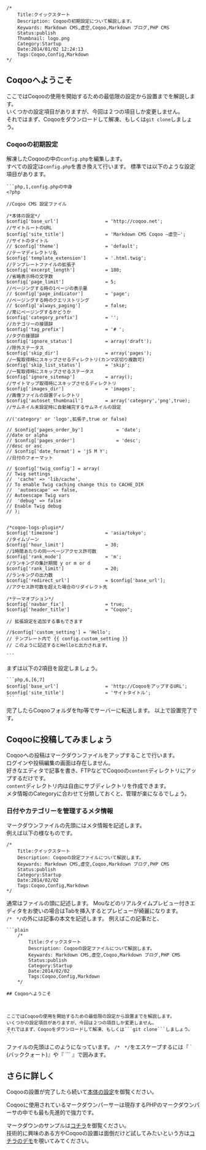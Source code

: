 	/*
		Title:クイックスタート
		Description: Coqooの初期設定について解説します。
		Keywards: Markdown CMS,虚空,Coqoo,Markdown ブログ,PHP CMS
		Status:publish
		Thumbnail: logo.png
		Category:Startup
		Date:2014/01/02 12:24:13
		Tags:Coqoo,Config,Markdown
	*/

[本体の設定]:http://coqoo.net/posts/Startup/Coqooの設定ファイル（本体の設定） "Coqooの設定ファイル（本体の設定）"  

## Coqooへようこそ

ここではCoqooの使用を開始するための最低限の設定から設置までを解説します。  
いくつかの設定項目がありますが、今回は２つの項目しか変更しません。  
それではまず、Coqooをダウンロードして解凍、もしくは```git clone```しましょう。  

### Coqooの初期設定

解凍したCoqooの中の`config.php`を編集します。  
すべての設定は`config.php`を書き換えて行います。
標準では以下のような設定項目があります。



	```php,1,config.phpの中身
	<?php 
	
	//Coqoo CMS 設定ファイル
	
	/*本体の設定*/
	$config['base_url']					= 'http://coqoo.net';				//サイトルートのURL
	$config['site_title']				= 'Markdown CMS Coqoo ―虚空―';		//サイトのタイトル
	// $config['theme']					= 'default';						//テーマディレクトリ名
	$config['template_extension']		= '.html.twig';						//テンプレートファイルの拡張子
	$config['excerpt_length'] 			= 180;								//省略表示時の文字数
	$config['page_limit']				= 5;								//ページングする時の1ページの表示量
	// $config['page_indicator']		= 'page';							//ページングする時のクエリストリング
	// $config['always_paging']			= false;							//常にページングするかどうか
	$config['category_prefix']			= '';								//カテゴリーの接頭辞
	$config['tag_prefix']				= '# ';								//タグの接頭辞
	$config['ignore_status']			= array('draft');					//除外ステータス
	$config['skip_dir']					= array('pages');					//一覧取得時にスキップさせるディレクトリ(カンマ区切り複数可)
	$config['skip_list_status']			= 'skip';							//一覧取得時にスキップさせるステータス
	$config['ignore_sitemap']			= array();							//サイトマップ取得時にスキップさせるディレクトリ
	$config['images_dir']				= 'images';							//画像ファイルの設置ディレクトリ
	$config['autoset_thumbnail']		= array('category','png',true);		//サムネイル未設定時に自動補完するサムネイルの設定
																			//('category' or 'logo',拡張子,true or false)
	
	// $config['pages_order_by'] 			= 'date';						//date or alpha
	// $config['pages_order']				= 'desc';						//desc or asc
	// $config['date_format'] = 'jS M Y';									//日付のフォーマット
	
	// $config['twig_config'] = array(										// Twig settings
	// 	'cache' => 'lib/cache',												// To enable Twig caching change this to CACHE_DIR
	// 	'autoescape' => false,												// Autoescape Twig vars
	// 	'debug' => false													// Enable Twig debug
	// );
	
	
	/*coqoo-logs-plugin*/
	$config['timezone']					= 'asia/tokyo';						//タイムゾーン
	$config['hour_limit']				= 30;								//1時間あたりの同一ページアクセス許可数
	$config['rank_mode']				= 'm';								//ランキングの集計期間 y or m or d
	$config['rank_limit']				= 20;								//ランキングの出力数
	$config['redirect_url']				= $config['base_url'];				//アクセス許可数を超えた場合のリダイレクト先
	
	/*テーマオプション*/
	$config['navbar_fix']				= true;
	$config['header_title']				= "Coqoo";
	
	// 拡張設定を追加する事もできます
	
	//$config['custom_setting'] = 'Hello'; 	 
	// テンプレート内で {{ config.custom_setting }} 
	// このように記述するとHelloと出力されます。
 
	```

まずは以下の2項目を設定しましょう。
	
	```php,6,[6,7]
	$config['base_url']                 = 'http://CoqooをアップするURL';
	$config['site_title']               = 'サイトタイトル'; 
	```

完了したらCoqooフォルダをftp等でサーバーに転送します。
以上で設置完了です。  


## Coqooに投稿してみましょう

Coqooへの投稿はマークダウンファイルをアップすることで行います。  
ログインや投稿編集の画面は存在しません。  
好きなエディタで記事を書き、FTPなどでCoqooの`content`ディレクトリにアップするだけです。  
`content`ディレクトリ内は自由にサブディレクトリを作成できます。  
メタ情報のCategoryに合わせて分類しておくと、管理が楽になるでしょう。

### 日付やカテゴリーを管理するメタ情報

マークダウンファイルの先頭にはメタ情報を記述します。   
例えば以下の様なものです。  

```
/*
	Title:クイックスタート	
	Description: Coqooの設定ファイルについて解説します。
	Keywards: Markdown CMS,虚空,Coqoo,Markdown ブログ,PHP CMS
	Status:publish
	Category:Startup
	Date:2014/02/02
	Tags:Coqoo,Config,Markdown
*/
```

通常はファイルの頭に記述します。
Mouなどのリアルタイムプレビュー付きエディタをお使いの場合はTabを挿入するとプレビューが綺麗になります。  
`/*　*/`の外には記事の本文を記述します。 
例えばこの記事だと、

	```plain
		/*
			Title:クイックスタート
			Description: Coqooの設定ファイルについて解説します。
			Keywards: Markdown CMS,虚空,Coqoo,Markdown ブログ,PHP CMS
			Status:publish
			Category:Startup
			Date:2014/02/02
			Tags:Coqoo,Config,Markdown
		*/
	
	## Coqooへようこそ
	
	
	
	ここではCoqooの使用を開始するための最低限の設定から設置までを解説します。  
	いくつかの設定項目がありますが、今回は２つの項目しか変更しません。  
	それではまず、Coqooをダウンロードして解凍、もしくは```git clone```しましょう。  
	```

ファイルの先頭はこのようになっています。
`/*　*/`をエスケープするには『 ` (バッククォート)』や『 ``` 』で囲みます。  



## さらに詳しく

Coqooの設置が完了したら続いて[本体の設定]を御覧ください。  

Coqooに使用されているマークダウンパーサーは現存するPHPのマークダウンパーサの中でも最も先進的で強力です。  

マークダウンのサンプルは[コチラ](http://coqoo.net/posts/Markdown/MarkdownSample)を御覧ください。  
技術的に興味のある方やCoqooの設置は面倒だけど試してみたいという方は[コチラのデモ](http://demo.geeks-dev.com/markdown_e2_stylish/demo/)を覗いてみてください。  

